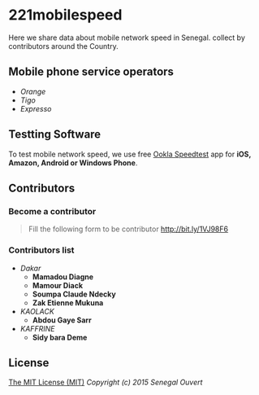 # 221mobilespeed

Here we share data about mobile network speed in Senegal. collect by contributors around the Country.

## Mobile phone service operators

* *Orange*
* *Tigo*
* *Expresso*

## Testting Software
To test mobile network speed, we use free [Ookla Speedtest](http://www.speedtest.net/mobile/) app for **iOS, Amazon, Android or Windows Phone**.

## Contributors

### Become a contributor

> Fill the following form to be contributor http://bit.ly/1VJ98F6

### Contributors list

* *Dakar*
	* **Mamadou Diagne**
	* **Mamour Diack**
	* **Soumpa Claude Ndecky**
	* **Zak Etienne Mukuna**
* *KAOLACK*
	* **Abdou Gaye Sarr**
* *KAFFRINE*
	* **Sidy bara Deme**

## License
[The MIT License (MIT)](https://github.com/senegalouvert/221mobilespeed/blob/master/LICENSE)
*Copyright (c) 2015 Senegal Ouvert*
